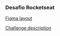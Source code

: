 ### Desafio Rocketseat

[Figma layout](<https://www.figma.com/file/53BYAXDDmbKHjxX1xiOAiD/Desafios-M%C3%B3dulo-3-ReactJS-(Copy)?node-id=0%3A1>)

[Challenge description](https://www.notion.so/Desafio-01-Criando-um-projeto-do-zero-b1a3645d286b4eec93f5f1f5476d0ff7#3e656e3acbb4467e878305f9c5c86f90)
